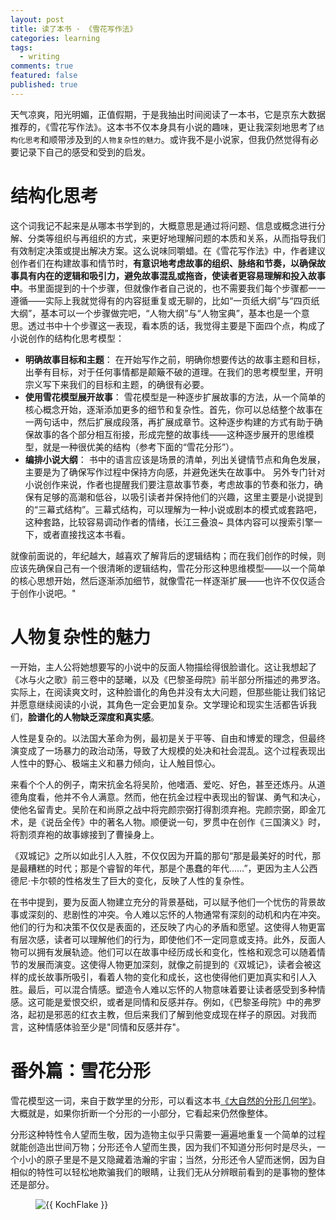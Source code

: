 ```yaml
---
layout: post
title: 读了本书 · 《雪花写作法》
categories: learning
tags:
  - writing
comments: true
featured: false
published: true
---
```


天气凉爽，阳光明媚，正值假期，于是我抽出时间阅读了一本书，它是京东大数据推荐的，《雪花写作法》。这本书不仅本身具有小说的趣味，更让我深刻地思考了`结构化思考`和顺带涉及到的`人物复杂性的魅力`。或许我不是小说家，但我仍然觉得有必要记录下自己的感受和受到的启发。

# 结构化思考

这个词我记不起来是从哪本书学到的，大概意思是通过将问题、信息或概念进行分解、分类等组织与再组织的方式，来更好地理解问题的本质和关系，从而指导我们有效制定决策或提出解决方案。这么说味同嚼蜡。在《雪花写作法》中，作者建议创作者们在构建故事和情节时，**有意识地考虑故事的组织、脉络和节奏，以确保故事具有内在的逻辑和吸引力，避免故事混乱或拖沓，使读者更容易理解和投入故事中**。书里面提到的十个步骤，但就像作者自己说的，也不需要我们每个步骤都一一遵循——实际上我就觉得有的内容挺重复或无聊的，比如“一页纸大纲”与“四页纸大纲”，基本可以一个步骤做完吧，“人物大纲”与“人物宝典”，基本也是一个意思。透过书中十个步骤这一表现，看本质的话，我觉得主要是下面四个点，构成了小说创作的结构化思考模型：

- **明确故事目标和主题**： 在开始写作之前，明确你想要传达的故事主题和目标，出拳有目标，对于任何事情都是颠簸不破的道理。在我们的思考模型里，开明宗义写下来我们的目标和主题，的确很有必要。
- **使用雪花模型展开故事**： 雪花模型是一种逐步扩展故事的方法，从一个简单的核心概念开始，逐渐添加更多的细节和复杂性。首先，你可以总结整个故事在一两句话中，然后扩展成段落，再扩展成章节。这种逐步构建的方式有助于确保故事的各个部分相互衔接，形成完整的故事线——这种逐步展开的思维模型，就是一种很优美的结构（参考下面的“雪花分形”）。
- **编排小说大纲**： 书中的语言应该是场景的清单，列出关键情节点和角色发展，主要是为了确保写作过程中保持方向感，并避免迷失在故事中。
另外专门针对小说创作来说，作者也提醒我们要注意故事节奏，考虑故事的节奏和张力，确保有足够的高潮和低谷，以吸引读者并保持他们的兴趣，这里主要是小说提到的“三幕式结构”。三幕式结构，可以理解为一种小说或剧本的模式或套路吧，这种套路，比较容易调动作者的情绪，长江三叠浪~ 具体内容可以搜索引擎一下，或者直接找这本书看。

就像前面说的，年纪越大，越喜欢了解背后的逻辑结构；而在我们创作的时候，则应该先确保自己有一个很清晰的逻辑结构，雪花分形这种思维模型——以一个简单的核心思想开始，然后逐渐添加细节，就像雪花一样逐渐扩展——也许不仅仅适合于创作小说吧。"

# 人物复杂性的魅力

一开始，主人公将她想要写的小说中的反面人物描绘得很脸谱化。这让我想起了《冰与火之歌》前三卷中的瑟曦，以及《巴黎圣母院》前半部分所描述的弗罗洛。实际上，在阅读爽文时，这种脸谱化的角色并没有太大问题，但那些能让我们铭记并愿意继续阅读的小说，其角色一定会更加复杂。文学理论和现实生活都告诉我们，**脸谱化的人物缺乏深度和真实感**。

人性是复杂的。以法国大革命为例，最初是关于平等、自由和博爱的理念，但最终演变成了一场暴力的政治动荡，导致了大规模的处决和社会混乱。这个过程表现出人性中的野心、极端主义和暴力倾向，让人触目惊心。

来看个个人的例子，南宋抗金名将吴阶，他嗜酒、爱吃、好色，甚至还炼丹。从道德角度看，他并不令人满意。然而，他在抗金过程中表现出的智谋、勇气和决心，使他名留青史。吴阶在和尚原之战中将完颜宗弼打得割须弃袍。完颜宗弼，即金兀术，是《说岳全传》中的著名人物。顺便说一句，罗贯中在创作《三国演义》时，将割须弃袍的故事嫁接到了曹操身上。 

《双城记》之所以如此引人入胜，不仅仅因为开篇的那句“那是最美好的时代，那是最糟糕的时代；那是个睿智的年代，那是个愚蠢的年代……”，更因为主人公西德尼·卡尔顿的性格发生了巨大的变化，反映了人性的复杂性。

在书中提到，要为反面人物建立充分的背景基础，可以赋予他们一个忧伤的背景故事或深刻的、悲剧性的冲突。令人难以忘怀的人物通常有深刻的动机和内在冲突。他们的行为和决策不仅仅是表面的，还反映了内心的矛盾和愿望。这使得人物更富有层次感，读者可以理解他们的行为，即使他们不一定同意或支持。此外，反面人物可以拥有发展轨迹。他们可以在故事中经历成长和变化，性格和观念可以随着情节的发展而演变。这使得人物更加深刻，就像之前提到的《双城记》，读者会被这样的成长故事所吸引，看着人物的变化和成长，这也使得他们更加真实和引人入胜。最后，可以混合情感。塑造令人难以忘怀的人物意味着要让读者感受到多种情感。这可能是爱恨交织，或者是同情和反感并存。例如，《巴黎圣母院》中的弗罗洛，起初是邪恶的红衣主教，但后来我们了解到他变成现在样子的原因。对我而言，这种情感体验至少是"同情和反感并存"。

# 番外篇：雪花分形

雪花模型这一词，来自于数学里的分形，可以看这本书[《大自然的分形几何学》](https://book.douban.com/subject/1067279/)。大概就是，如果你折断一个分形的一小部分，它看起来仍然像整体。

分形这种特性令人望而生敬，因为造物主似乎只需要一遍遍地重复一个简单的过程就能创造出世间万物；分形还令人望而生畏，因为我们不知道分形何时是尽头，一个小小的原子里是不是又隐藏着浩瀚的宇宙；当然，分形还令人望而迷惘，因为自相似的特性可以轻松地欺骗我们的眼睛，让我们无从分辨眼前看到的是事物的整体还是部分。

<figure>
  <img src="{{ site.url }}/images/KochFlake.svg.png" alt="{{ KochFlake }}">
</figure>
